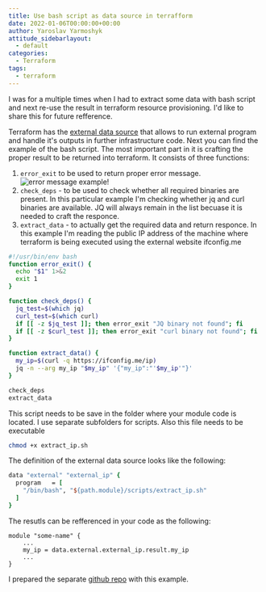 ```yaml
---
title: Use bash script as data source in terrafform
date: 2022-01-06T00:00:00+00:00
author: Yaroslav Yarmoshyk
attitude_sidebarlayout:
  - default
categories:
  - Terraform
tags:
  - terraform
---
```

I was for a multiple times when I had to extract some data with bash script and next re-use the result in terraform resource provisioning.
I'd like to share this for future refference.

Terraform has the [external data source](https://registry.terraform.io/providers/hashicorp/external/latest/docs/data-sources/data_source) that allows to run external program and handle it's outputs in further infrastructure code.
Next you can find the example of the bash script. The most important part in it is crafting the proper result to be returned into terraform.
It consists of three functions:
1. `error_exit` to be used to return proper error message.
![error message example!](/wp-content/uploads/2022/jq-not-found.png "jq-not-found")
1. `check_deps` - to be used to check whether all required binaries are present. In this particular example I'm checking whether jq and curl binaries are available. JQ will always remain in the list becuase it is needed to craft the responce.
1. `extract_data` - to actually get the required data and return responce. In this example I'm reading the public IP address of the machine where terraform is being executed using the external website ifconfig.me

```bash
#!/usr/bin/env bash
function error_exit() {
  echo "$1" 1>&2
  exit 1
}

function check_deps() {
  jq_test=$(which jq)
  curl_test=$(which curl)
  if [[ -z $jq_test ]]; then error_exit "JQ binary not found"; fi
  if [[ -z $curl_test ]]; then error_exit "curl binary not found"; fi
}

function extract_data() {
  my_ip=$(curl -q https://ifconfig.me/ip)
  jq -n --arg my_ip "$my_ip" '{"my_ip":"'$my_ip'"}'
}

check_deps
extract_data
```
This script needs to be save in the folder where your module code is located. I use separate subfolders for scripts. Also this file needs to be executable
```bash
chmod +x extract_ip.sh
```

The definition of the external data source looks like the following:
```tcl
data "external" "external_ip" {
  program   = [
    "/bin/bash", "${path.module}/scripts/extract_ip.sh"
  ]
}
```

The resutls can be refferenced in your code as the following:
```
module "some-name" {
    ...
    my_ip = data.external.external_ip.result.my_ip
    ...
}
```

I prepared the separate [github repo](https://github.com/yyarmoshyk/terraform-bash-external-datasource) with this example.